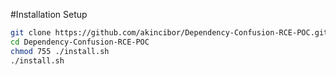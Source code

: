 #Installation Setup

```sh
git clone https://github.com/akincibor/Dependency-Confusion-RCE-POC.git
cd Dependency-Confusion-RCE-POC
chmod 755 ./install.sh
./install.sh
```
